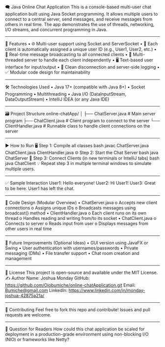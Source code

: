 🗨️ Java Online Chat Application
This is a console-based multi-user chat application built using Java Socket programming.
It allows multiple users to connect to a central server, send messages, and receive messages from others in real time.
The app demonstrates the use of threads, networking, I/O streams, and concurrent programming in Java.
_________________________________________________________________________________________________________________
📌 Features
•	🌐 Multi-user support using Socket and ServerSocket
•	👤 Each client is automatically assigned a unique user ID (e.g., User1, User2, etc.)
•	💬 Real-time message broadcasting to all connected clients
•	🧵 Multi-threaded server to handle each client independently
•	🖥️ Text-based user interface for input/output
•	📜 Clean disconnection and server-side logging
•	✅ Modular code design for maintainability
_________________________________________________________________________________________________________________
🛠️ Technologies Used
•	Java 17+ (compatible with Java 8+)
•	Socket Programming
•	Multithreading
•	Java I/O (DataInputStream, DataOutputStream)
•	IntelliJ IDEA (or any Java IDE)
_________________________________________________________________________________________________________________

🗃️ Project Structure
online-chatApp/
│
├── ChatServer.java       # Main server program
├── ChatClient.java       # Client program to connect to the server
└── ClientHandler.java    # Runnable class to handle client connections on the server
_________________________________________________________________________________________________________________
▶️ How to Run
🖥️ Step 1: Compile all classes
bash
javac ChatServer.java ChatClient.java ClientHandler.java
🌐 Step 2: Start the Chat Server
bash
java ChatServer
👥 Step 3: Connect Clients (in new terminals or IntelliJ tabs)
bash
java ChatClient
💡 Repeat step 3 in multiple terminal windows to simulate multiple users.
________________________________________________________________________________________________________________
✅ Sample Interaction
User1: Hello everyone!
User2: Hi User1!
User3: Great to be here.
User1 has left the chat.
_________________________________________________________________________________________________________________
🧱 Code Design (Modular Overview)
•	ChatServer.java
o	Accepts new client connections
o	Assigns unique IDs
o	Broadcasts messages using broadcast() method
•	ClientHandler.java
o	Each client runs on its own thread
o	Handles reading and writing from/to its socket
•	ChatClient.java
o	Connects to server
o	Reads input from user
o	Displays messages from other users in real time
___________________________________________________________________________________________________________
📌 Future Improvements (Optional Ideas)
•	GUI version using JavaFX or Swing
•	User authentication with usernames/passwords
•	Private messaging (DMs)
•	File transfer support
•	Chat room creation and management
_____________________________________________________________________________________________________________
📄 License
This project is open-source and available under the MIT License.
✍️ Author
Name: Joshua Monday
GitHub: https://github.com/Ojobumiche/online-chatApplication.git
Email: Bumiche@gmail.com
LinkedIn: https://www.linkedin.com/in/monday-joshua-42875a21a/

____________________________________________________________________________________________________________
🤝 Contributing
Feel free to fork this repo and contribute! Issues and pull requests are welcome.
_______________________________________________________________________________
🙋 Question for Readers
How could this chat application be scaled for deployment in a production-grade environment using non-blocking I/O (NIO) or frameworks like Netty?

